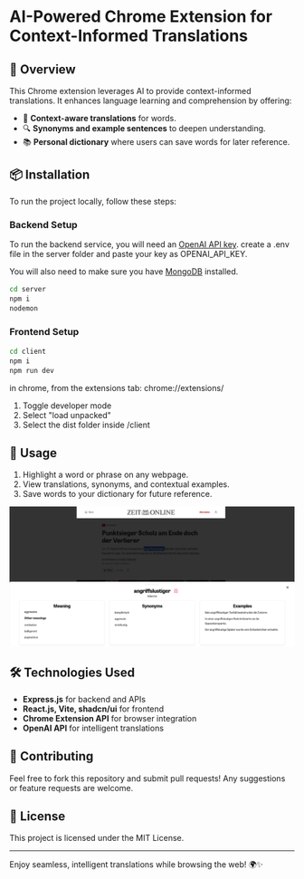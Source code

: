 # AI-Powered Chrome Extension for Context-Informed Translations

## 🚀 Overview
This Chrome extension leverages AI to provide context-informed translations. It enhances language learning and comprehension by offering:

- 📖 **Context-aware translations** for words.
- 🔍 **Synonyms and example sentences** to deepen understanding.
- 📚 **Personal dictionary** where users can save words for later reference.

## 📦 Installation
To run the project locally, follow these steps:

### Backend Setup
To run the backend service, you will need an [OpenAI API key](https://platform.openai.com/playground/chat).
create a .env file in the server folder and paste your key as OPENAI_API_KEY.

You will also need to make sure you have [MongoDB](https://www.mongodb.com/docs/manual/installation/) installed.

```sh
cd server
npm i
nodemon
```

### Frontend Setup
```sh
cd client
npm i
npm run dev
```


in chrome, from the extensions tab: chrome://extensions/
1. Toggle developer mode
2. Select "load unpacked"
3. Select the dist folder inside /client 

## 🎯 Usage
1. Highlight a word or phrase on any webpage.
2. View translations, synonyms, and contextual examples.
3. Save words to your dictionary for future reference.

![App Preview](assets/app-preview.png)
## 🛠 Technologies Used
- **Express.js** for backend and APIs
- **React.js, Vite, shadcn/ui** for frontend
- **Chrome Extension API** for browser integration
- **OpenAI API** for intelligent translations

## 🤝 Contributing
Feel free to fork this repository and submit pull requests! Any suggestions or feature requests are welcome. 

## 📜 License
This project is licensed under the MIT License.

---
Enjoy seamless, intelligent translations while browsing the web! 🌍✨
